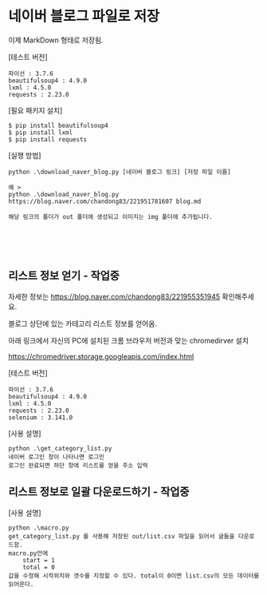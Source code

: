 # 네이버 블로그 파일로 저장


이제 MarkDown 형태로 저장됨.


[테스트 버전]<br>
    
    파이선 : 3.7.6
    beautifulsoup4 : 4.9.0
    lxml : 4.5.0
    requests : 2.23.0


[필요 패키지 설치]<br>

    $ pip install beautifulsoup4
    $ pip install lxml
    $ pip install requests


[실행 방법]<br>

    python .\download_naver_blog.py [네이버 블로그 링크] [저장 파일 이름]
    
    예 > 
    python .\download_naver_blog.py https://blog.naver.com/chandong83/221951781607 blog.md
    
    해당 링크의 폴더가 out 폴더에 생성되고 이미지는 img 폴더에 추가됩니다.
<br>
<br>
<br>


## 리스트 정보 얻기 - 작업중 

자세한 정보는 https://blog.naver.com/chandong83/221955351945 확인해주세요.


블로그 상단에 있는 카테고리 리스트 정보를 얻어옴.

아래 링크에서 자신의 PC에 설치된 크롬 브라우저 버전과 맞는 chromedirver 설치

https://chromedriver.storage.googleapis.com/index.html


[테스트 버전]
    
    파이선 : 3.7.6
    beautifulsoup4 : 4.9.0
    lxml : 4.5.0
    requests : 2.23.0
    selenium : 3.141.0

[사용 설명]

    python .\get_category_list.py
    네이버 로그인 창이 나타나면 로그인 
    로그인 완료되면 하단 창에 리스트를 얻을 주소 입력


## 리스트 정보로 일괄 다운로드하기 - 작업중

[사용 설명]

    python .\macro.py
    get_category_list.py 를 사용해 저장된 out/list.csv 파일을 읽어서 글들을 다운로드함.
    macro.py안에 
        start = 1
        total = 0
    값을 수정해 시작위치와 갯수를 지정할 수 있다. total이 0이면 list.csv의 모든 데이터를 읽어온다.
